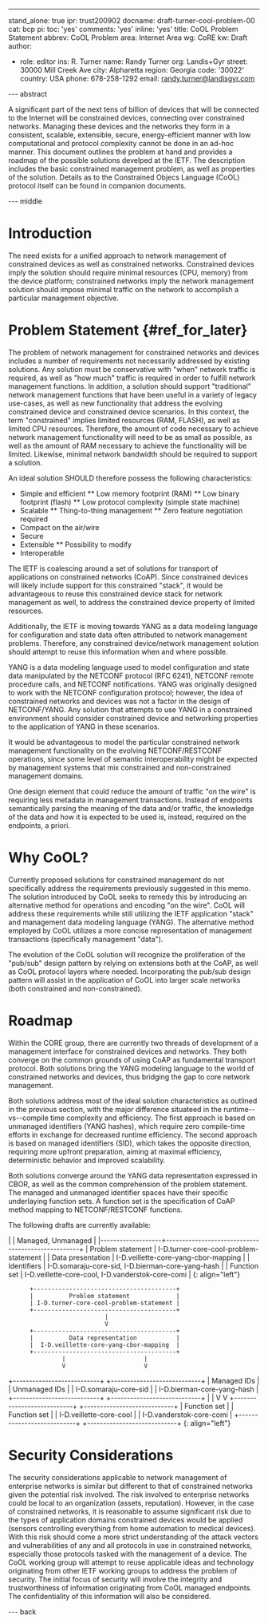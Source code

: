 ---
stand_alone: true
ipr: trust200902
docname: draft-turner-cool-problem-00
cat: bcp
pi:
  toc: 'yes'
  comments: 'yes'
  inline: 'yes'
title: CoOL Problem Statement
abbrev: CoOL Problem
area: Internet Area
wg: CoRE
kw: Draft
author:
- role: editor
  ins: R. Turner
  name: Randy Turner
  org: Landis+Gyr
  street: 30000 Mill Creek Ave
  city: Alpharetta
  region: Georgia
  code: '30022'
  country: USA
  phone: 678-258-1292
  email: randy.turner@landisgyr.com

--- abstract

A significant part of the next tens of billion of devices that will be connected to the Internet will be constrained devices, connecting over constrained networks. Managing these devices and the networks they form in a consistent, scalable, extensible, secure, energy-efficient manner with low computational and protocol complexity cannot be done in an ad-hoc manner. This document outlines the problem at hand and provides a roadmap of the possible solutions develped at the IETF. The description includes the basic constrained management problem, as well as properties of the solution. Details as to the Constrained Objecs Language (CoOL) protocol itself can be found in companion documents.

--- middle

# Introduction

The need exists for a unified approach to network management of constrained devices as well as constrained networks. Constrained devices imply the solution should require minimal resources (CPU, memory) from the device platform; constrained networks imply the network management solution should impose minimal traffic on the network to accomplish a particular management objective.

# Problem Statement {#ref_for_later}

The problem of network management for constrained networks and devices includes a number of requirements not necessarily addressed by existing solutions. Any solution must be conservative with "when" network traffic is required, as well as "how much" traffic is required in order to fulfill network management functions. In addition, a solution should support "traditional" network management functions that have been useful in a variety of legacy use-cases, as well as new functionality that address the evolving constrained device and constrained device scenarios. In this context, the term "constrained" implies limited resources (RAM, FLASH), as well as limited CPU resources.  Therefore, the amount of code necessary to achieve network management functionality will need to be as small as possible, as well as the amount of RAM necessary to achieve the functionality will be limited. Likewise, minimal network bandwidth should be required to support a solution.

An ideal solution SHOULD therefore possess the following characteristics:
* Simple and efficient
** Low memory footprint (RAM)
** Low binary footprint (flash)
** Low protocol complexity (simple state machine)
* Scalable
** Thing-to-thing management
** Zero feature negotiation required
* Compact on the air/wire 
* Secure
* Extensible
** Possibility to modify 
* Interoperable

The IETF is coalescing around a set of solutions for transport of applications on constrained networks (CoAP).  Since constrained devices will likely include support for this constrained "stack", it would be advantageous to reuse this constrained device stack for network management as well, to address the constrained device property of limited resources.

Additionally, the IETF is moving towards YANG as a data modeling language for configuration and state data often attributed to network management problems. Therefore, any constrained device/network management solution should attempt to reuse this information when and where possible.

YANG is a data modeling language used to model configuration and state data manipulated by the NETCONF protocol (RFC 6241), NETCONF remote procedure calls, and NETCONF notifications. YANG was originally designed to work with the NETCONF configuration protocol; however, the idea of constrained networks and devices was not a factor in the design of NETCONF/YANG.  Any solution that attempts to use YANG in a constrained environment should consider constrained device and networking properties to the application of YANG in these scenarios.

It would be advantageous to model the particular constrained network management functionality on the evolving NETCONF/RESTCONF operations, since some level of semantic interoperability might be expected by management systems that mix constrained and non-constrained management domains.

One design element that could reduce the amount of traffic "on the wire" is requiring less metadata in management transactions. Instead of endpoints semantically parsing the meaning of the data and/or traffic, the knowledge of the data and how it is expected to be used is, instead, required on the endpoints, a priori.


# Why CoOL?

Currently proposed solutions for constrained management do not specifically address the requirements previously suggested in this memo.  The solution introduced by CoOL seeks to remedy this by introducing an alternative method for operations and encoding "on the wire". CoOL will address these requirements while still utilizing the IETF application "stack" and management data modeling language (YANG). The alternative method employed by CoOL utilizes a more concise representation of management transactions (specifically management "data").

The evolution of the CoOL solution will recognize the proliferation of the "pub/sub" design pattern by relying on extensions both at the CoAP, as well as CoOL protocol layers where needed. Incorporating the pub/sub design pattern will assist in the application of CoOL into larger scale networks (both constrained and non-constrained).

# Roadmap

Within the CORE group, there are currently two threads of development of a management interface for constrained devices and networks. They both converge on the common grounds of using CoAP as fundamental transport protocol. Both solutions bring the YANG modeling language to the world of constrained networks and devices, thus bridging the gap to core network management.

Both solutions address most of the ideal solution characteristics as outlined in the previous section, with the major difference situateed in the runtime--vs--compile time complexity and efficiency. The first approach is based on unmanaged identifiers (YANG hashes), which require zero compile-time efforts in exchange for decreased runtime efficiency. The second approach is based on managed identifiers (SID), which takes the opposite direction, requiring more upfront preparation, aiming at maximal efficiency, deterministic behavior and improved scalability.

Both solutions converge around the YANG data representation expressed in CBOR, as well as the common comprehension of the problem statement. The managed and unmanaged identifier spaces have their specific underlaying function sets. A function set is the specification of CoAP method mapping to NETCONF/RESTCONF functions. 

The following drafts are currently available:

|                   | Managed, Unmanaged                                |
|-------------------+---------------------------------------------------+
| Problem statement | I-D.turner-core-cool-problem-statement            |
| Data presentation | I-D.veillette-core-yang-cbor-mapping              |
| Identifiers       | I-D.somaraju-core-sid, I-D.bierman-core-yang-hash |
| Function set      | I-D.veillette-core-cool, I-D.vanderstok-core-comi |
{: align="left"}

          +----------------------------------------+
          |          Problem statement             |
          | I-D.turner-core-cool-problem-statement |
          +----------------------------------------+
                               |
                               V
          +----------------------------------------+
          |          Data representation           |
          |  I-D.veillette-core-yang-cbor-mapping  |
          +----------------------------------------+
                   |                      |
                   V                      V
+---------------------------+  +----------------------------+
|       Managed IDs         |  |       Unmanaged IDs        |
|   I-D.somaraju-core-sid   |  | I-D.bierman-core-yang-hash |
+---------------------------+  +----------------------------+
                   |                      |
                   V                      V
+---------------------------+  +----------------------------+
|       Function set        |  |       Function set         |
|  I-D.veillette-core-cool  |  |  I-D.vanderstok-core-comi  |
+---------------------------+  +----------------------------+
{: align="left"}


# Security Considerations

The security considerations applicable to network management of enterprise networks is similar but different to that of constrained networks given the potential risk involved.  The risk involved to enterprise networks could be local to an organization (assets, reputation). However, in the case of constrained networks, it is reasonable to assume significant risk due to the types of application domains constrained devices would be applied (sensors controlling everything from home automation to medical devices).  With this risk should come a more strict understanding of the attack vectors and vulnerabilities of any and all protocols in use in constrained networks, especially those protocols tasked with the management of a device. The CoOL working group will attempt to reuse applicable ideas and technology originating from other IETF working groups to address the problem of security. The initial focus of security will involve the integrity and trustworthiness of information originating from CoOL managed endpoints. The confidentiality of this information will also be considered.

--- back
